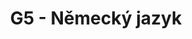 ---
title: G5 - Německý jazyk
subject: Německý jazyk
jsonfile: g5
layout: subject
summary: "Přehled všech témat pro německý jazyk v G5 popořadě:"
---